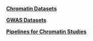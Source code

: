 [**Chromatin Datasets**](http://www.apps.t2depigenome.org/locuszoom-dev/data_chromatin.html)

[**GWAS Datasets**](http://www.apps.t2depigenome.org/locuszoom-dev/data_gwas.html)

[**Pipelines for Chromatin Studies**](http://www.apps.t2depigenome.org/locuszoom-dev/methods.html) 
